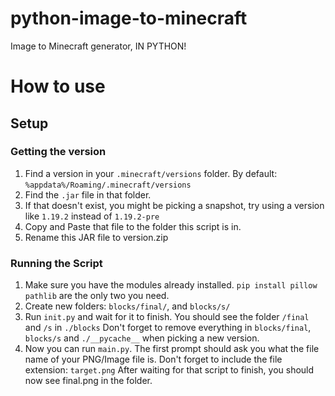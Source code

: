 # python-image-to-minecraft
Image to Minecraft generator, IN PYTHON!

# How to use
## Setup
### Getting the version
1. Find a version in your `.minecraft/versions` folder. By default:
`%appdata%/Roaming/.minecraft/versions` 
2. Find the `.jar` file in that folder.
3. If that doesn't exist, you might be picking a snapshot, try using a version like `1.19.2` instead of `1.19.2-pre`
4. Copy and Paste that file to the folder this script is in.
5. Rename this JAR file to version.zip
### Running the Script
1. Make sure you have the modules already installed. 
`pip install pillow pathlib` are the only two you need.
2. Create new folders: `blocks/final/`, and `blocks/s/`
2. Run `init.py` and wait for it to finish.
You should see the folder `/final` and `/s` in `./blocks`
Don't forget to remove everything in `blocks/final`, `blocks/s` and `./__pycache__` when picking a new version.
3. Now you can run `main.py`. The first prompt should ask you what the file name of your PNG/Image file is. Don't forget to include the file extension: `target.png`
After waiting for that script to finish, you should now see final.png in the folder.
